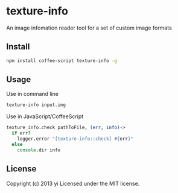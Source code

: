 # texture-info

An image infomation reader tool for a set of custom image formats

## Install
```bash
npm install coffee-script texture-info -g
```

## Usage

Use in command line

```bash
texture-info input.img
```

Use in JavaScript/CoffeeScript
```coffee
texture_info.check pathToFile, (err, info)->
  if err?
    logger.error "[texture-info::check] #{err}"
  else
    console.dir info
```

## License
Copyright (c) 2013 yi
Licensed under the MIT license.
